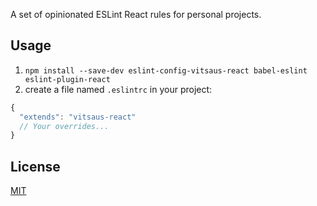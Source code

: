 A set of opinionated ESLint React rules for personal projects.

## Usage
1. `npm install --save-dev eslint-config-vitsaus-react babel-eslint eslint-plugin-react`
2. create a file named `.eslintrc` in your project:

```js
{
  "extends": "vitsaus-react"
  // Your overrides...
}
```

## License

[MIT](http://opensource.org/licenses/MIT)
